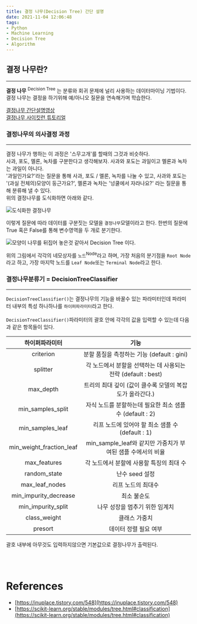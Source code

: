 ```yaml
---
title: 결정 나무(Decision Tree) 간단 설명
date: 2021-11-04 12:06:48
tags: 
- Python
- Machine Learning
- Decision Tree
- Algorithm
---
```


## 결정 나무란?

---

**결정 나무** <sup>Decision Tree</sup> 는 분류와 회귀 문제에 널리 사용하는 데이터마이닝 기법이다. 결정 나무는 결정을 하기위해 예/아니오 질문을 연속해가며 학습한다.  

[결정나무 간단설명영상](https://youtu.be/n0p0120Gxqk)  
[결정나무 사이킷런 튜토리얼](https://scikit-learn.org/stable/modules/tree.html#classification)

  
### 결정나무의 의사결정 과정

---

결정 나무가 행하는 이 과정은 '스무고개'를 할때의 그것과 비슷하다.  
사과, 포도, 멜론, 녹차를 구분한다고 생각해보자. 사과와 포도는 과일이고 멜론과 녹차는 과일이 아니다.  
'과일인가요?'라는 질문을 통해 사과, 포도 / 멜론, 녹차를 나눌 수 있고, 사과와 포도는 '(과실 전체의)모양이 둥근가요?', 멜론과 녹차는 '넝쿨에서 자라나요?' 라는 질문을 통해 분류해 낼 수 있다.  
위의 결정나무를 도식화하면 아래와 같다.

![도식화한 결정나무](/images/Decision_Tree/Decision_Tree-1.png)  
  
이렇게 질문에 따라 데이터를 구분짓는 모델을 `결정나무`모델이라고 한다. 한번의 질문에 True 혹은 False를 통해 변수영역을 두 개로 분기한다.  


![모양이 나무를 뒤집어 놓은것 같아서 Decision Tree 이다.](/images/Decision_Tree/Decision_Tree-2.png) 

위의 그림에서 각각의 네모상자를 `노드`<sup>Node</sup>라고 하며, 가장 처음의 분기점을 `Root Node`라고 하고, 가장 마지막 노드를 `Leaf Node`또는 `Terminal Node`라고 한다.


### 결정나무분류기 = DecisionTreeClassifier

---
`DecisionTreeClassifier()`는 결정나무의 기능을 바꿀수 있는 파라미터인데 파라미터 내부의 특성 하나하나를 `하이퍼파라미터`라고 한다.  
<br>
`DecisionTreeClassifier()`파라미터의 괄호 안에 각각의 값을 입력할 수 있는데 다음과 같은 항목들이 있다.

|하이퍼파라미터|기능|
|:---:|:---:|
|criterion| 분할 품질을 측정하는 기능 (default : gini) |
|splitter|각 노드에서 분할을 선택하는 데 사용되는 전략 (default : best)|
|max_depth|트리의 최대 깊이 (값이 클수록 모델의 복잡도가 올라간다.)|
|min_samples_split|자식 노드를 분할하는데 필요한 최소 샘플 수 (default : 2)|
|min_samples_leaf|리프 노드에 있어야 할 최소 샘플 수 (default : 1)|
|min_weight_fraction_leaf|min_sample_leaf와 같지만 가중치가 부여된 샘플 수에서의 비율|
|max_features|각 노드에서 분할에 사용할 특징의 최대 수|
|random_state|난수 seed 설정|
|max_leaf_nodes|리프 노드의 최대수|
|min_impurity_decrease|최소 불순도|
|min_impurity_split|나무 성장을 멈추기 위한 임계치|
|class_weight|클래스 가중치|
|presort|데이터 정렬 필요 여부|

괄호 내부에 아무것도 입력하지않으면 기본값으로 결정나무가 출력된다.

<br><br>

# **References**


* [https://inuplace.tistory.com/548](https://inuplace.tistory.com/548)
* [https://scikit-learn.org/stable/modules/tree.html#classification](https://scikit-learn.org/stable/modules/tree.html#classification)